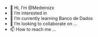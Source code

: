- 👋 Hi, I’m @Medeirozx
- 👀 I’m interested in 
- 🌱 I’m currently learning Banco de Dados
- 💞️ I’m looking to collaborate on ...
- 📫 How to reach me ...

<!---
Medeirozx/Medeirozx is a ✨ special ✨ repository because its `README.md` (this file) appears on your GitHub profile.
You can click the Preview link to take a look at your changes.
--->
